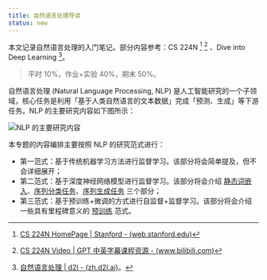 ```yaml
---
title: 自然语言处理导读
status: new
---
```


本文记录自然语言处理的入门笔记。部分内容参考：CS 224N [^cs-224n] [^cs-224n-video] 、Dive into Deep Learning [^d2l]。

[^cs-224n]: [CS 224N HomePage | Stanford - (web.stanford.edu)](https://web.stanford.edu/class/cs224n/index.html)
[^cs-224n-video]: [CS 224N Video | GPT 中英字幕课程资源 - (www.bilibili.com)](https://www.bilibili.com/video/BV1U5RNYgEfp)
[^d2l]: [自然语言处理 | d2l - (zh.d2l.ai)](https://zh.d2l.ai/chapter_natural-language-processing-pretraining/index.html)。

> 平时 10%，作业+实验 40%，期末 50%。

自然语言处理 (Natural Language Processing, NLP) 是人工智能研究的一个子领域，核心任务是利用「基于人类自然语言的文本数据」完成「预测、生成」等下游任务。NLP 的主要研究内容如下图所示：

![NLP 的主要研究内容](https://cdn.dwj601.cn/images/20250303083104252.png)

本专题的内容编排主要按照 NLP 的研究范式进行：

- 第一范式：基于传统机器学习方法进行监督学习。该部分将会简单提及，但不会详细展开；
- 第二范式：基于深度神经网络模型进行监督学习。该部分将会介绍 [静态词嵌入](./word-embedding.md)、[序列分类任务](./sequence-classification.md)、[序列生成任务](./sequence-generation.md) 三个部分；
- 第三范式：基于预训练+微调的方式进行自监督+监督学习。该部分将会介绍一些具有里程碑意义的 [预训练](./pre-training.md) 范式。
